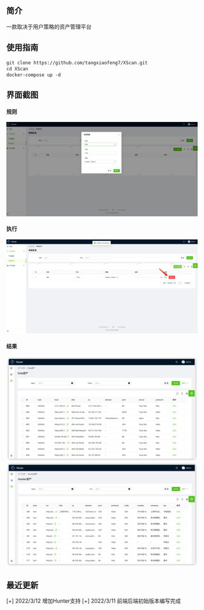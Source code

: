 ## 简介
一款取决于用户策略的资产管理平台

## 使用指南
```
git clone https://github.com/tangxiaofeng7/XScan.git
cd XScan
docker-compose up -d
```

## 界面截图
#### 规则
![img.png](images/rule.png)
#### 执行
![img.png](images/excute.png)
#### 结果
![img.png](images/fofalist.png)
![img.png](images/hunterlist.png)


## 最近更新

[+] 2022/3/12 增加Hunter支持
[+] 2022/3/11 前端后端初始版本编写完成
